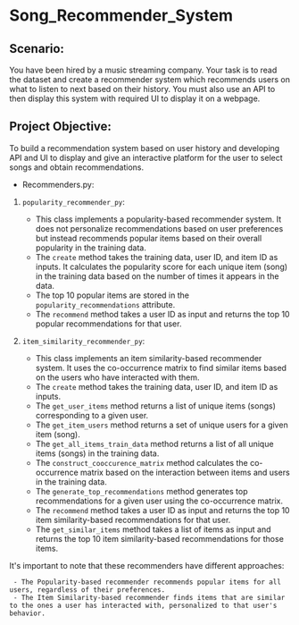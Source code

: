# Song_Recommender_System

## Scenario:

You have been hired by a music streaming company. Your task is to read the dataset and create a recommender system which recommends users on what to listen to next based on their history. You must also use an API to then display this system with required UI to display it on a webpage.

## Project Objective:

To build a recommendation system based on user history and developing API and UI to display and give an interactive platform for the user to select songs and obtain recommendations.

- Recommenders.py: 
1. `popularity_recommender_py`:
   - This class implements a popularity-based recommender system. It does not personalize recommendations based on user preferences but instead recommends popular items based on their overall popularity in the training data.
   - The `create` method takes the training data, user ID, and item ID as inputs. It calculates the popularity score for each unique item (song) in the training data based on the number of times it appears in the data.
   - The top 10 popular items are stored in the `popularity_recommendations` attribute.
   - The `recommend` method takes a user ID as input and returns the top 10 popular recommendations for that user.

2. `item_similarity_recommender_py`:
   - This class implements an item similarity-based recommender system. It uses the co-occurrence matrix to find similar items based on the users who have interacted with them.
   - The `create` method takes the training data, user ID, and item ID as inputs.
   - The `get_user_items` method returns a list of unique items (songs) corresponding to a given user.
   - The `get_item_users` method returns a set of unique users for a given item (song).
   - The `get_all_items_train_data` method returns a list of all unique items (songs) in the training data.
   - The `construct_cooccurence_matrix` method calculates the co-occurrence matrix based on the interaction between items and users in the training data.
   - The `generate_top_recommendations` method generates top recommendations for a given user using the co-occurrence matrix.
   - The `recommend` method takes a user ID as input and returns the top 10 item similarity-based recommendations for that user.
   - The `get_similar_items` method takes a list of items as input and returns the top 10 item similarity-based recommendations for those items.

It's important to note that these recommenders have different approaches:

     - The Popularity-based recommender recommends popular items for all users, regardless of their preferences.
     - The Item Similarity-based recommender finds items that are similar to the ones a user has interacted with, personalized to that user's behavior.


